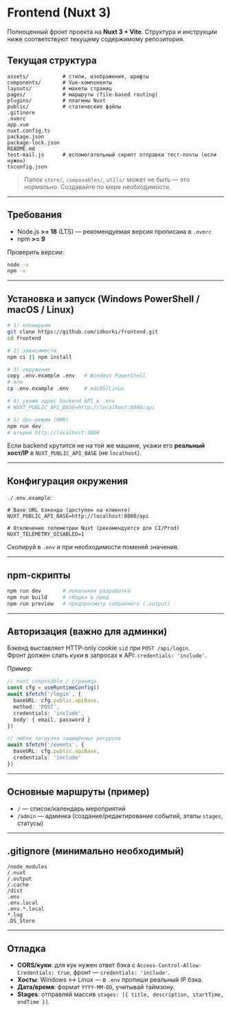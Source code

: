 # Frontend (Nuxt 3)

Полноценный фронт проекта на **Nuxt 3 + Vite**. Структура и инструкции ниже соответствуют текущему содержимому репозитория.

## Текущая структура
```
assets/           # стили, изображения, шрифты
components/       # Vue-компоненты
layouts/          # макеты страниц
pages/            # маршруты (file-based routing)
plugins/          # плагины Nuxt
public/           # статические файлы
.gitinore
.nvmrc
app.vue
nuxt.config.ts
package.json
package-lock.json
README.md
test-mail.js      # вспомогательный скрипт отправки тест-почты (если нужен)
tsconfig.json
```

> Папок `store/`, `composables/`, `utils/` может не быть — это нормально. Создавайте по мере необходимости.

---

## Требования
- Node.js **>= 18** (LTS) — рекомендуемая версия прописана в `.nvmrc`
- npm **>= 9**

Проверить версии:
```bash
node -v
npm -v
```

---

## Установка и запуск (Windows PowerShell / macOS / Linux)

```bash
# 1) клонируем
git clone https://github.com/idkorki/frontend.git
cd frontend

# 2) зависимости
npm ci || npm install

# 3) окружение
copy .env.example .env   # Windows PowerShell
# или
cp .env.example .env     # macOS/Linux

# 4) укажи адрес backend API в .env
# NUXT_PUBLIC_API_BASE=http://localhost:8080/api

# 5) dev-режим (HMR)
npm run dev
# открой http://localhost:3000
```

Если backend крутится не на той же машине, укажи его **реальный хост/IP** в `NUXT_PUBLIC_API_BASE` (не `localhost`).

---

## Конфигурация окружения

`./.env.example`:
```env
# Base URL бэкенда (доступен на клиенте)
NUXT_PUBLIC_API_BASE=http://localhost:8080/api

# Отключение телеметрии Nuxt (рекомендуется для CI/Prod)
NUXT_TELEMETRY_DISABLED=1
```

Скопируй в `.env` и при необходимости поменяй значения.

---

## npm-скрипты
```bash
npm run dev       # локальная разработка
npm run build     # сборка в прод
npm run preview   # предпросмотр собранного (.output)
```

---

## Авторизация (важно для админки)
Бэкенд выставляет HTTP-only cookie `sid` при `POST /api/login`.  
Фронт должен слать куки в запросах к API: `credentials: 'include'`.

Пример:
```ts
// nuxt composable / страница
const cfg = useRuntimeConfig()
await $fetch('/login', {
  baseURL: cfg.public.apiBase,
  method: 'POST',
  credentials: 'include',
  body: { email, password }
})

// любая загрузка защищённых ресурсов
await $fetch('/events', {
  baseURL: cfg.public.apiBase,
  credentials: 'include'
})
```

---

## Основные маршруты (пример)
- `/` — список/календарь мероприятий
- `/admin` — админка (создание/редактирование событий, этапы `stages`, статусы)

---

## .gitignore (минимально необходимый)
```
/node_modules
/.nuxt
/.output
/.cache
/dist
.env
.env.local
.env.*.local
*.log
.DS_Store
```

---

## Отладка
- **CORS/куки**: для кук нужен ответ бэка с `Access-Control-Allow-Credentials: true`, фронт — `credentials: 'include'`.
- **Хосты**: Windows ↔ Linux — в `.env` пропиши реальный IP бэка.
- **Дата/время**: формат `YYYY-MM-DD`, учитывай таймзону.
- **Stages**: отправляй массив `stages: [{ title, description, startTime, endTime }]`.
